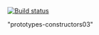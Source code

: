 [![Build status](https://ci.appveyor.com/api/projects/status/ujcuu8x0wfihsnqw?svg=true)](https://ci.appveyor.com/project/anikolaevski/prototypes-constructors03)

"prototypes-constructors03" 
